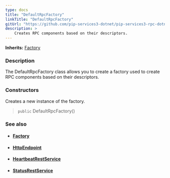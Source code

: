 ```yaml
---
type: docs
title: "DefaultRpcFactory"
linkTitle: "DefaultRpcFactory"
gitUrl: "https://github.com/pip-services3-dotnet/pip-services3-rpc-dotnet"
description: >
    Creates RPC components based on their descriptors.
---
```


**Inherits:** [Factory](../../../components/build/factory)

### Description

The DefaultRpcFactory class allows you to create a factory used to create RPC components based on their descriptors.

### Constructors
Creates a new instance of the factory.

> `public` DefaultRpcFactory()



### See also
- #### [Factory](../../../components/build/factory)
- #### [HttpEndpoint](../../services/http_endpoint)
- #### [HeartbeatRestService](../../services/heartbeat_rest_service)
- #### [StatusRestService](../../services/status_rest_service)
